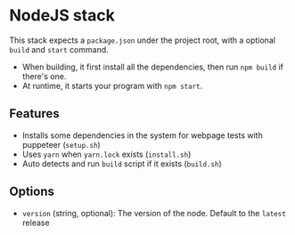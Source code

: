 # NodeJS stack

This stack expects a `package.json` under the project root, with a optional `build` and `start` command. 

- When building, it first install all the dependencies, then run `npm build` if there's one.
- At runtime, it starts your program with `npm start`.

## Features

- Installs some dependencies in the system for webpage tests with puppeteer (`setup.sh`)
- Uses `yarn` when `yarn.lock` exists (`install.sh`)
- Auto detects and run `build` script if it exists (`build.sh`)

## Options

- `version` (string, optional): The version of the node. Default to the `latest` release
